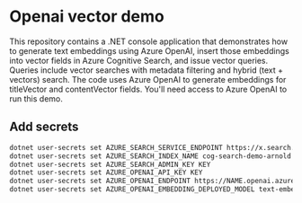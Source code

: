 # Openai vector demo

This repository contains a .NET console application that demonstrates how to generate text embeddings using Azure OpenAI, insert those embeddings into vector fields in Azure Cognitive Search, and issue vector queries. Queries include vector searches with metadata filtering and hybrid (text + vectors) search. The code uses Azure OpenAI to generate embeddings for titleVector and contentVector fields. You'll need access to Azure OpenAI to run this demo.

## Add secrets

```bash
dotnet user-secrets set AZURE_SEARCH_SERVICE_ENDPOINT https://x.search.windows.net
dotnet user-secrets set AZURE_SEARCH_INDEX_NAME cog-search-demo-arnold
dotnet user-secrets set AZURE_SEARCH_ADMIN_KEY KEY
dotnet user-secrets set AZURE_OPENAI_API_KEY KEY
dotnet user-secrets set AZURE_OPENAI_ENDPOINT https://NAME.openai.azure.com/
dotnet user-secrets set AZURE_OPENAI_EMBEDDING_DEPLOYED_MODEL text-embedding-ada-002
```
